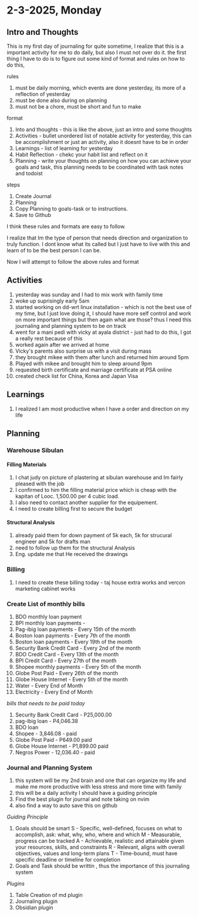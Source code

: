 # 2-3-2025, Monday

## Intro and Thoughts

This is my first day of journaling for quite sometime, I realize that this is a important activity for me to do daily,
but also I must not over do it. the first thing I have to do is to figure out some kind of format and rules
on how to do this,

rules

1. must be daily morning, which events are done yesterday, its more of a reflection of yesterday
2. must be done also during on planning
3. must not be a chore, must be short and fun to make

format

1. Into and thoughts - this is like the above, just an intro and some thoughts
2. Activities - bullet unordered list of notable activity for yesterday, this can be accomplishment or just an activity, also it doesnt have to be in order
3. Learnings - list of learning for yesterday
4. Habit Reflection - chekc your habit list and reflect on it
5. Planning - write your thoughts on planning on how you can achieve your goals and task, this planning needs to be coordinated with task notes and todoist

steps

1. Create Journal
2. Planning
3. Copy Planning to goals-task or to instructions.
4. Save to Github

I think these rules and formats are easy to follow.

I realize that Im the type of person that needs direction and organization to truly function. I dont know what its called
but I just have to live with this and learn of to be the best person I can be.

Now I will attempt to follow the above rules and format

## Activities

1. yesterday was sunday and I had to mix work with family time
2. woke up suprisingly early 5am
3. started working on dd-wrt linux installation - which is not the best use of my time, but I just love doing it, I should have more self control
   and work on more important things but then again what are those? thus I need this journaling and planning system to be on track
4. went for a mani pedi with vicky at ayala district - just had to do this, I got a really rest because of this
5. worked again after we arrived at home
6. Vicky's parents also surprise us with a visit during mass
7. they brought mikee with them after lunch and returned him around 5pm
8. Played with mikee and brought him to sleep around 9pm
9. requested birth certificate and marriage certificate at PSA online
10. created check list for China, Korea and Japan Visa

## Learnings

1. I realized I am most productive when I have a order and direction on my life

## Planning

### Warehouse Sibulan

#### Filling Materials

1. I chat judy on picture of plastering at sibulan warehouse and Im fairly pleased with the job
2. I confirmed to him the filling material price which is cheap with the kapitan of Looc. 1,500.00 per 4 cubic load.
3. I also need to contact another supplier for the equipement.
4. I need to create billing first to secure the budget

#### Structural Analysis

1. already paid them for down payment of 5k each, 5k for strucural engineer and 5k for drafts man
2. need to follow up them for the structural Analysis
3. Eng. update me that He received the drawings

### Billing

1. I need to create these billing today - taj house extra works and vercon marketing cabinet works

### Create List of monthly bills

1. BDO monthly loan payment
2. BPI monthly loan payments -
3. Pag-ibig loan payments - Every 15th of the month
4. Boston loan payments - Every 7th of the month
5. Boston loan payments - Every 19th of the month
6. Security Bank Credit Card - Every 2nd of the month
7. BDO Credit Card - Every 13th of the month
8. BPI Credit Card - Every 27th of the month
9. Shopee monthly payments - Every 5th of the month
10. Globe Post Paid - Every 26th of the month
11. Globe House Internet - Every 5th of the month
12. Water - Every End of Month
13. Electricity - Every End of Month

_bills that needs to be paid today_

1. Security Bank Credit Card - P25,000.00
2. pag-ibig loan - P4,046.38
3. BDO loan
4. Shopee - 3,846.08 - paid
5. Globe Post Paid - P649.00 paid
6. Globe House Internet - P1,899.00 paid
7. Negros Power - 12,036.40 - paid

### Journal and Planning System

1. this system will be my 2nd brain and one that can organize my life and make me more productive with less stress and more time with family
2. this will be a daily activity I should have a guiding principle
3. Find the best plugin for journal and note taking on nvim
4. also find a way to auto save this on github

_Guiding Principle_

1. Goals should be smart
   S - Specific, well-defined, focuses on what to accomplish, ask: what, why, who, where and which
   M - Measurable, progress can be tracked
   A - Achievable, realistic and attainable given your resources, skills, and constraints
   R - Relevant, aligns with overall objectives, values and long-term plans
   T - Time-bound, must have specific deadline or timeline for completion
2. Goals and Task should be writtin , thus the importance of this journaling system

_Plugins_

1. Table Creation of md plugin
2. Journaling plugin
3. Obsidian plugin
